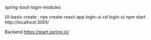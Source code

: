 spring-boot-login-modules

UI-basic create : npx create-react-app login-ui cd login-ui npm start http://localhost:3001/

Backend https://start.spring.io/
